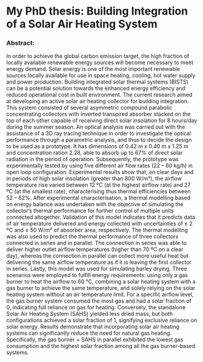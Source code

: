 # My PhD thesis: Building Integration of a Solar Air Heating System

### Abstract:

In order to achieve the global carbon emission target, the high fraction of locally
available renewable energy sources will become necessary to meet energy demand. Solar
energy is one of the most important renewable sources locally available for use in space
heating, cooling, hot water supply and power production. Building integrated solar thermal systems (BISTS) can be a potential solution towards the enhanced energy efficiency
and reduced operational cost in built environment. The current research aimed at developing an active solar air heating collector for building integration. This system consisted of
several asymmetric compound parabolic concentrating collectors with inverted transpired
absorber stacked on the top of each other capable of receiving direct solar insolation for 8
hours/day during the summer season. An optical analysis was carried out with the assistance of a 3D ray tracing technique in order to investigate the optical performance through
a parametric analysis, and thus to decide the design to be used as a prototype. It has dimensions of 0.42 m x 0.40 m x 1.25 m and concentration ration 2.28, able to absorb up
to 67% of direct solar radiation in the period of operation. Subsequently, the prototype
was experimentally tested by using five different air flow rates (22 – 60 kg/h) in open loop
configuration. Experimental results show that, on clear days and in periods of high solar
insolation (greater than 800 W/m²), the airflow temperature rise varied between 12 ºC
(at the highest airflow rate) and 27 ºC (at the smallest rate), characterising thus thermal
efficiencies between 52 – 62%. After experimental characterisation, a thermal modelling
based on energy balance was undertaken with the objective of simulating the collector’s
thermal performance for further control of multiple units connected altogether. Validation of this model indicates that it predicts data of air temperature delivered and energy
collected with uncertainties of ± 2 ºC and ± 50 W/m² of absorber area, respectively. The
thermal modelling was also used to predict the thermal performance of three collectors
connected in series and in parallel. The connection in series was able to deliver higher
outlet airflow temperatures (higher than 70 ºC on a clear day), whereas the connection in
parallel can collect more useful heat but delivering the same airflow temperature as if it
is leaving the first collector in series. Lastly, this model was used for simulating barley
drying. Three scenarios were employed to fulfill energy requirements: using only a gas
burner to heat the airflow to 60 °C, combining a solar heating system with a gas burner
to achieve the same temperature, and solely relying on the solar heating system without
an air temperature limit. For a specific airflow level, the gas burner system consumed the
most gas and had a solar fraction of 0, indicating full reliance on gas for heating. Conversely, the standalone Solar Air Heating System (SAHS) yielded less dried mass, but
both configurations achieved a solar fraction of 1, signifying exclusive reliance on solar
energy. Results demonstrate that incorporating solar air heating systems can significantly
reduce the need for natural gas heating. Specifically, the gas burner + SAHS in parallel
exhibited the lowest gas consumption and the highest solar fraction among all the gas
burner-based systems.
